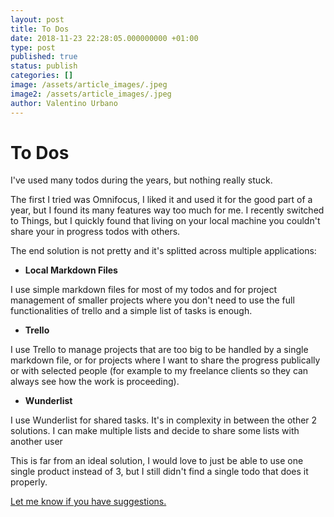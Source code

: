 ```yaml
---
layout: post
title: To Dos
date: 2018-11-23 22:28:05.000000000 +01:00
type: post
published: true
status: publish
categories: []
image: /assets/article_images/.jpeg
image2: /assets/article_images/.jpeg
author: Valentino Urbano
---
```


# To Dos

I've used many todos during the years, but nothing really stuck.

The first I tried was Omnifocus, I liked it and used it for the good part of a year, but I found its many features way too much for me. I recently switched to Things, but I quickly found that living on your local machine you couldn't share your in progress todos with others.

The end solution is not pretty and it's splitted across multiple applications:

- **Local Markdown Files**

I use simple markdown files for most of my todos and for project management of smaller projects where you don't need to use the full functionalities of trello and a simple list of tasks is enough.

- **Trello**

I use Trello to manage projects that are too big to be handled by a single markdown file, or for projects where I want to share the progress publically or with selected people (for example to my freelance clients so they can always see how the work is proceeding).

- **Wunderlist**

I use Wunderlist for shared tasks. It's in complexity in between the other 2 solutions. I can make multiple lists and decide to share some lists with another user

This is far from an ideal solution, I would love to just be able to use one single product instead of 3, but I still didn't find a single todo that does it properly.

[Let me know if you have suggestions.][1]

[1]: https://twitter.com/valentinourbano
